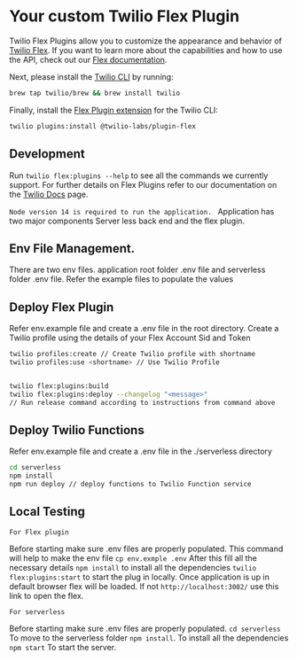 # Your custom Twilio Flex Plugin

Twilio Flex Plugins allow you to customize the appearance and behavior of [Twilio Flex](https://www.twilio.com/flex). If you want to learn more about the capabilities and how to use the API, check out our [Flex documentation](https://www.twilio.com/docs/flex).

Next, please install the [Twilio CLI](https://www.twilio.com/docs/twilio-cli/quickstart) by running:

```bash
brew tap twilio/brew && brew install twilio
```

Finally, install the [Flex Plugin extension](https://github.com/twilio-labs/plugin-flex/tree/v1-beta) for the Twilio CLI:

```bash
twilio plugins:install @twilio-labs/plugin-flex
```

## Development

Run `twilio flex:plugins --help` to see all the commands we currently support. For further details on Flex Plugins refer to our documentation on the [Twilio Docs](https://www.twilio.com/docs/flex/developer/plugins/cli) page.

```Node version 14 is required to run the application. ```
Application has two major components Server less back end and the flex plugin.


## Env File Management.
There are two env files. 
application root folder .env file and serverless folder .env file. Refer the example files to populate the values


## Deploy Flex Plugin

Refer env.example file and create a .env file in the root directory. Create a Twilio profile using the details of your Flex Account Sid and Token

```bash
twilio profiles:create // Create Twilio profile with shortname
twilio profiles:use <shortname> // Use Twilio Profile


twilio flex:plugins:build
twilio flex:plugins:deploy --changelog "<message>"
// Run release command according to instructions from command above
```

## Deploy Twilio Functions

Refer env.example file and create a .env file in the ./serverless directory

```bash
cd serverless
npm install
npm run deploy // deploy functions to Twilio Function service
```

## Local Testing
```
For Flex plugin
```
Before starting make sure .env files are properly populated. 
This command will help to make the env file ```cp env.exmple .env``` After this fill all the necessary details
```npm install``` to install all the dependencies
```twilio flex:plugins:start``` to start the plug in locally. Once application is up in default browser flex will be loaded. 
If not ```http://localhost:3002/``` use this link to open the flex.

```
For serverless
```
Before starting make sure .env files are properly populated. 
```cd serverless``` To move to the serverless folder
```npm install```. To install all the dependencies
```npm start```  To start the server. 
